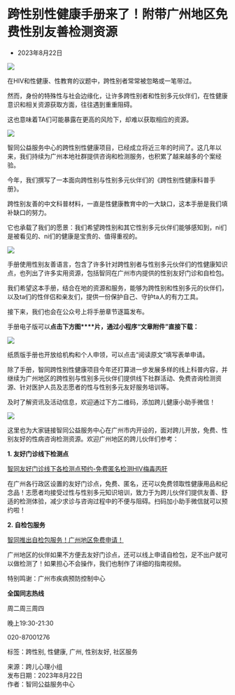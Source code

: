 # 跨性别性健康手册来了！附带广州地区免费性别友善检测资源

-   2023年8月22日

![](https://kuaerxinli.org/wp-content/uploads/2023/08/frc-bb4d599f590336bdf56b84dc5e9c4405.png)

在HIV和性健康、性教育的议题中，跨性别者常常被忽略或一笔带过。

然而，身份的特殊性与社会边缘化，让许多跨性别者和性别多元伙伴们，在性健康意识和相关资源获取方面，往往遇到重重阻碍。

这也意味着TA们可能暴露在更高的风险下，却难以获取相应的资源。

![](https://kuaerxinli.org/wp-content/uploads/2023/08/frc-5736b8dda1600d9028baedb8136849ad.jpeg)

智同公益服务中心的跨性别性健康项目，已经成立将近三年的时间了。这几年以来，我们持续为广州本地社群提供咨询和检测服务，也积累了越来越多的个案经验。

今年，我们撰写了一本面向跨性别与性别多元伙伴们的《跨性别性健康科普手册》。

跨性别友善的中文科普材料，一直是性健康教育中的一大缺口，这本手册是我们填补缺口的努力。

它也承载了我们的愿景：我们希望跨性别和其它性别多元伙伴们能够感知到，ni们是被看见的、ni们的健康是宝贵的、值得重视的。

![](https://kuaerxinli.org/wp-content/uploads/2023/08/frc-98600974244f3a903f30f89b20f3c909.jpeg)

手册使用性别友善语言，包含了许多针对跨性别者与性别多元伙伴们的性健康知识点，也列出了许多实用资源，包括智同在广州市内提供的性别友好门诊和自检包。

我们希望这本手册，结合在地的资源和服务，能够为跨性别和性别多元的伙伴们，以及ta们的性伴侣和亲友们，提供一份保护自己、守护ta人的有力工具。

接下来，我们也会在公众号上将手册章节逐篇发布。

手册电子版可以**点击下方图****片，通过小程序“文章附件”直接下载：**

![](https://kuaerxinli.org/wp-content/uploads/2023/08/frc-6d760ba5a411bd1c6a0dff93d7061810.png)

纸质版手册也开放给机构和个人申领，可以点击“阅读原文”填写表单申请。

除了手册，智同跨性别性健康项目今年还打算进一步发展多样的线上科普内容，并继续为广州地区的跨性别与性别多元伙伴们提供线下社群活动、免费咨询检测资源、针对医护人员及志愿者的性与性别多元友好服务培训等。

及时了解资讯及活动信息，欢迎通过下方二维码，添加跨儿健康小助手微信！

![](https://kuaerxinli.org/wp-content/uploads/2023/08/frc-a5a0fc22d5fdb4ee3214092f9f1d55b4.jpeg)

这里也为大家链接智同公益服务中心在广州市内开设的，面对跨儿开放，免费、性别友好的性病咨询检测资源。欢迎广州地区的跨儿伙伴们参考：

**1. 友好门诊线下检测点**

[智同友好门诊线下各检测点预约-免费匿名检测HIV梅毒丙肝](http://mp.weixin.qq.com/s?__biz=MjM5NjgxMDY2Mg==&mid=2649145714&idx=2&sn=152d83ba4dff33484f5820d3b53672db&chksm=bef1fbbb898672ad3e055fa9ee8f258a5b7f008bba9ab54bdc96897f2a0d08e3524556727545&scene=21#wechat_redirect)

在广州各行政区设置的友好门诊点，免费、匿名，还可以免费领取性健康用品和纪念品！志愿者均接受过性与性别多元知识培训，致力于为跨儿伙伴们提供友善、舒适的检测体验，减少求诊与咨询过程中的不便与阻碍。扫码加小助手微信就可以预约啦！

**2. 自检包服务**

[智同推出自检包服务！广州地区免费申请！](http://mp.weixin.qq.com/s?__biz=MjM5NjgxMDY2Mg==&mid=2649145714&idx=1&sn=7a70f44443925acd75d87ad711b6056d&chksm=bef1fbbb898672addac0367db9d58d955854404330a262c5996b678e5b2a2ff6c9c0bd999483&scene=21#wechat_redirect)

广州地区的伙伴如果不方便去友好门诊点，还可以线上申请自检包，足不出户就可以做检测了！如果担心不会操作，我们也制作了详细的指南视频。

特别鸣谢：广州市疾病预防控制中心

**全国同志热线**

周二周三周四

晚上19:30-21:30

020-87001276

标签：跨性别, 性健康, 广州, 性别友好, 社区服务  

来源：跨儿心理小组  
发布日期：2023年8月22日  
作者：智同公益服务中心